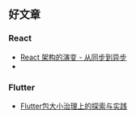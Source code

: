## 好文章
### React
- [React 架构的演变 - 从同步到异步](https://juejin.im/post/6875681311500025869)
- []()


### Flutter
- [Flutter包大小治理上的探索与实践](https://mp.weixin.qq.com/s/adC-YUWd-xuUlzeAPHzJoQ)

